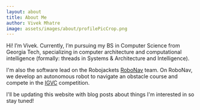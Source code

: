 ```yaml
---
layout: about
title: About Me
author: Vivek Mhatre
image: assets/images/about/profilePicCrop.png
---
```


Hi! I’m Vivek. Currently, I’m pursuing my BS in Computer Science from Georgia Tech, specializing in computer architecture and computational intelligence (formally: threads in Systems & Architecture and Intelligence).

I'm also the software lead on the Robojackets [RoboNav](https://github.com/RoboJackets/igvc-software) team. On RoboNav, we develop an autonomous robot to navigate an obstacle course and compete in the [IGVC](http://www.igvc.org/) competition.

I'll be updating this website with blog posts about things I'm interested in so stay tuned!
